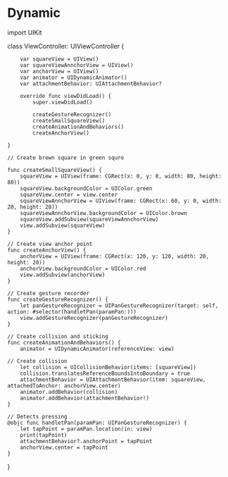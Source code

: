 # Dynamic
import UIKit

class ViewController: UIViewController {
    
        var squareView = UIView()
        var squareViewAnnchorView = UIView()
        var anchorView = UIView()
        var animator = UIDynamicAnimator()
        var attachmentBehavior: UIAttachmentBehavior?
        
        override func viewDidLoad() {
            super.viewDidLoad()
            
            createGestureRecognizer()
            createSmallSquareView()
            createAnimationAndBehaviors()
            createAnchorView()
        
    }
    
    // Create brown square in green squre
    
    func createSmallSquareView() {
        squareView = UIView(frame: CGRect(x: 0, y: 0, width: 80, height: 80))
        squareView.backgroundColor = UIColor.green
        squareView.center = view.center
        squareViewAnnchorView = UIView(frame: CGRect(x: 60, y: 0, width: 20, height: 20))
        squareViewAnnchorView.backgroundColor = UIColor.brown
        squareView.addSubview(squareViewAnnchorView)
        view.addSubview(squareView)
    }
    
    // Create view anchor point
    func createAnchorView() {
        anchorView = UIView(frame: CGRect(x: 120, y: 120, width: 20, height: 20))
        anchorView.backgroundColor = UIColor.red
        view.addSubview(anchorView)
    }
    
    // Create gesture recorder
    func createGestureRecognizer() {
        let panGestureRecognizer = UIPanGestureRecognizer(target: self, action: #selector(handletPan(paramPan:)))
        view.addGestureRecognizer(panGestureRecognizer)
    }
    
    // Create collision and sticking
    func createAnimationAndBehaviors() {
        animator = UIDynamicAnimator(referenceView: view)
        
    // Create collision
        let collision = UICollisionBehavior(items: [squareView])
        collision.translatesReferenceBoundsIntoBoundary = true
        attachmentBehavior = UIAttachmentBehavior(item: squareView, attachedToAnchor: anchorView.center)
        animator.addBehavior(collision)
        animator.addBehavior(attachmentBehavior!)
    }
    
    // Detects pressing
    @objc func handletPan(paramPan: UIPanGestureRecognizer) {
        let tapPoint = paramPan.location(in: view)
        print(tapPoint)
        attachmentBehavior?.anchorPoint = tapPoint
        anchorView.center = tapPoint
    }
    
    
}
